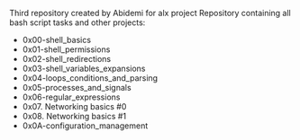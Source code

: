 Third repository created by Abidemi for alx project
Repository containing all bash script tasks and other projects:
* 0x00-shell_basics                
* 0x01-shell_permissions
* 0x02-shell_redirections
* 0x03-shell_variables_expansions
* 0x04-loops_conditions_and_parsing
* 0x05-processes_and_signals
* 0x06-regular_expressions
* 0x07. Networking basics #0
* 0x08. Networking basics #1
* 0x0A-configuration_management
